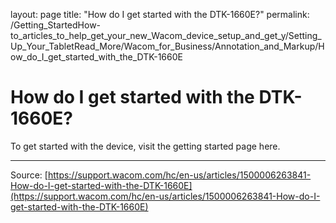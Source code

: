 layout: page
title: "How do I get started with the DTK-1660E?"
permalink: /Getting_StartedHow-to_articles_to_help_get_your_new_Wacom_device_setup_and_get_y/Setting_Up_Your_TabletRead_More/Wacom_for_Business/Annotation_and_Markup/How_do_I_get_started_with_the_DTK-1660E

# How do I get started with the DTK-1660E?

To get started with the device, visit the getting started page here.

---
Source: [https://support.wacom.com/hc/en-us/articles/1500006263841-How-do-I-get-started-with-the-DTK-1660E](https://support.wacom.com/hc/en-us/articles/1500006263841-How-do-I-get-started-with-the-DTK-1660E)
